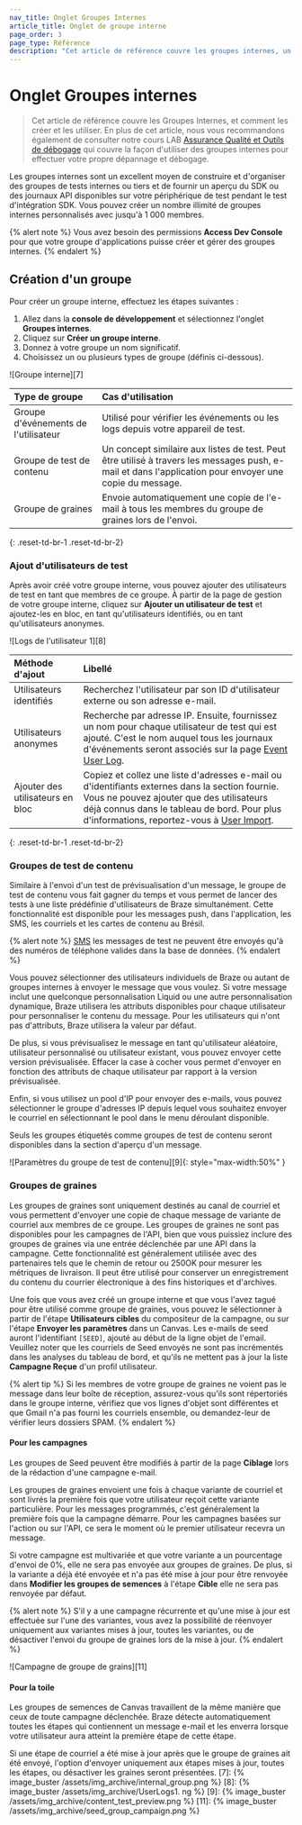```yaml
---
nav_title: Onglet Groupes Internes
article_title: Onglet de groupe interne
page_order: 3
page_type: Référence
description: "Cet article de référence couvre les groupes internes, un excellent moyen d'obtenir un aperçu du SDK de votre périphérique de test ou des journaux d'API lors de la vérification de l'intégration du SDK."
---
```


# Onglet Groupes internes

> Cet article de référence couvre les Groupes Internes, et comment les créer et les utiliser. En plus de cet article, nous vous recommandons également de consulter notre cours LAB [Assurance Qualité et Outils de débogage](https://lab.braze.com/quality-assurance-and-debugging-tools-in-the-dashboard/) qui couvre la façon d'utiliser des groupes internes pour effectuer votre propre dépannage et débogage.

Les groupes internes sont un excellent moyen de construire et d'organiser des groupes de tests internes ou tiers et de fournir un aperçu du SDK ou des journaux API disponibles sur votre périphérique de test pendant le test d'intégration SDK. Vous pouvez créer un nombre illimité de groupes internes personnalisés avec jusqu'à 1 000 membres.

{% alert note %}
Vous avez besoin des permissions **Access Dev Console** []({{site.baseurl}}/user_guide/administrative/manage_your_braze_users/user_permissions/#limited-and-team-role-permissions) pour que votre groupe d'applications puisse créer et gérer des groupes internes.
{% endalert %}

## Création d'un groupe

Pour créer un groupe interne, effectuez les étapes suivantes :

1. Allez dans la **console de développement** et sélectionnez l'onglet **Groupes internes**.
2. Cliquez sur **Créer un groupe interne**.
3. Donnez à votre groupe un nom significatif.
4. Choisissez un ou plusieurs types de groupe (définis ci-dessous).

!\[Groupe interne\]\[7\]

| Type de groupe                       | Cas d'utilisation                                                                                                                                       |
|:------------------------------------ |:------------------------------------------------------------------------------------------------------------------------------------------------------- |
| Groupe d'événements de l'utilisateur | Utilisé pour vérifier les événements ou les logs depuis votre appareil de test.                                                                         |
| Groupe de test de contenu            | Un concept similaire aux listes de test. Peut être utilisé à travers les messages push, e-mail et dans l'application pour envoyer une copie du message. |
| Groupe de graines                    | Envoie automatiquement une copie de l'e-mail à tous les membres du groupe de graines lors de l'envoi.                                                   |
{: .reset-td-br-1 .reset-td-br-2}

### Ajout d'utilisateurs de test

Après avoir créé votre groupe interne, vous pouvez ajouter des utilisateurs de test en tant que membres de ce groupe. À partir de la page de gestion de votre groupe interne, cliquez sur **Ajouter un utilisateur de test** et ajoutez-les en bloc, en tant qu'utilisateurs identifiés, ou en tant qu'utilisateurs anonymes.

!\[Logs de l'utilisateur 1\]\[8\]

| Méthode d'ajout                  | Libellé                                                                                                                                                                                                                                                                                                                      |
|:-------------------------------- |:---------------------------------------------------------------------------------------------------------------------------------------------------------------------------------------------------------------------------------------------------------------------------------------------------------------------------- |
| Utilisateurs identifiés          | Recherchez l'utilisateur par son ID d'utilisateur externe ou son adresse e-mail.                                                                                                                                                                                                                                             |
| Utilisateurs anonymes            | Recherche par adresse IP. Ensuite, fournissez un nom pour chaque utilisateur de test qui est ajouté. C'est le nom auquel tous les journaux d'événements seront associés sur la page [Event User Log]({{site.baseurl}}/user_guide/administrative/app_settings/developer_console/event_user_log_tab/).                         |
| Ajouter des utilisateurs en bloc | Copiez et collez une liste d'adresses e-mail ou d'identifiants externes dans la section fournie. Vous ne pouvez ajouter que des utilisateurs déjà connus dans le tableau de bord. Pour plus d'informations, reportez-vous à [User Import]({{site.baseurl}}/user_guide/data_and_analytics/user_data_collection/user_import/). |
{: .reset-td-br-1 .reset-td-br-2}

### Groupes de test de contenu

Similaire à l'envoi d'un test de prévisualisation d'un message, le groupe de test de contenu vous fait gagner du temps et vous permet de lancer des tests à une liste prédéfinie d'utilisateurs de Braze simultanément. Cette fonctionnalité est disponible pour les messages push, dans l'application, les SMS, les courriels et les cartes de contenu au Brésil.

{% alert note %}
[SMS]({{site.baseurl}}/user_guide/message_building_by_channel/sms/) les messages de test ne peuvent être envoyés qu'à des numéros de téléphone valides dans la base de données.
{% endalert %}

Vous pouvez sélectionner des utilisateurs individuels de Braze ou autant de groupes internes à envoyer le message que vous voulez. Si votre message inclut une quelconque personnalisation Liquid ou une autre personnalisation dynamique, Braze utilisera les attributs disponibles pour chaque utilisateur pour personnaliser le contenu du message. Pour les utilisateurs qui n'ont pas d'attributs, Braze utilisera la valeur par défaut.

De plus, si vous prévisualisez le message en tant qu'utilisateur aléatoire, utilisateur personnalisé ou utilisateur existant, vous pouvez envoyer cette version prévisualisée. Effacer la case à cocher vous permet d'envoyer en fonction des attributs de chaque utilisateur par rapport à la version prévisualisée.

Enfin, si vous utilisez un pool d'IP pour envoyer des e-mails, vous pouvez sélectionner le groupe d'adresses IP depuis lequel vous souhaitez envoyer le courriel en sélectionnant le pool dans le menu déroulant disponible.

Seuls les groupes étiquetés comme groupes de test de contenu seront disponibles dans la section d'aperçu d'un message.

!\[Paramètres du groupe de test de contenu\]\[9\]{: style="max-width:50%" }

### Groupes de graines

Les groupes de graines sont uniquement destinés au canal de courriel et vous permettent d'envoyer une copie de chaque message de variante de courriel aux membres de ce groupe. Les groupes de graines ne sont pas disponibles pour les campagnes de l'API, bien que vous puissiez inclure des groupes de graines via une entrée déclenchée par une API dans la campagne. Cette fonctionnalité est généralement utilisée avec des partenaires tels que le chemin de retour ou 250OK pour mesurer les métriques de livraison. Il peut être utilisé pour conserver un enregistrement du contenu du courrier électronique à des fins historiques et d'archives.

Une fois que vous avez créé un groupe interne et que vous l'avez tagué pour être utilisé comme groupe de graines, vous pouvez le sélectionner à partir de l'étape **Utilisateurs cibles** du compositeur de la campagne, ou sur l'étape **Envoyer les paramètres** dans un Canvas. Les e-mails de seed auront l'identifiant `[SEED]`, ajouté au début de la ligne objet de l'email. Veuillez noter que les courriels de Seed envoyés ne sont pas incrémentés dans les analyses du tableau de bord, et qu'ils ne mettent pas à jour la liste **Campagne Reçue** d'un profil utilisateur.

{% alert tip %}
Si les membres de votre groupe de graines ne voient pas le message dans leur boîte de réception, assurez-vous qu'ils sont répertoriés dans le groupe interne, vérifiez que vos lignes d'objet sont différentes et que Gmail n'a pas fourni les courriels ensemble, ou demandez-leur de vérifier leurs dossiers SPAM.
{% endalert %}

#### Pour les campagnes

Les groupes de Seed peuvent être modifiés à partir de la page **Ciblage** lors de la rédaction d'une campagne e-mail.

Les groupes de graines envoient une fois à chaque variante de courriel et sont livrés la première fois que votre utilisateur reçoit cette variante particulière. Pour les messages programmés, c'est généralement la première fois que la campagne démarre. Pour les campagnes basées sur l'action ou sur l'API, ce sera le moment où le premier utilisateur recevra un message.

Si votre campagne est multivariée et que votre variante a un pourcentage d'envoi de 0%, elle ne sera pas envoyée aux groupes de graines. De plus, si la variante a déjà été envoyée et n'a pas été mise à jour pour être renvoyée dans **Modifier les groupes de semences** à l'étape **Cible** elle ne sera pas renvoyée par défaut.

{% alert note %}
S'il y a une campagne récurrente et qu'une mise à jour est effectuée sur l'une des variantes, vous avez la possibilité de réenvoyer uniquement aux variantes mises à jour, toutes les variantes, ou de désactiver l'envoi du groupe de graines lors de la mise à jour.
{% endalert %}

!\[Campagne de groupe de grains\]\[11\]

#### Pour la toile

Les groupes de semences de Canvas travaillent de la même manière que ceux de toute campagne déclenchée. Braze détecte automatiquement toutes les étapes qui contiennent un message e-mail et les enverra lorsque votre utilisateur aura atteint la première étape de cette étape.

Si une étape de courriel a été mise à jour après que le groupe de graines ait été envoyé, l'option d'envoyer uniquement aux étapes mises à jour, toutes les étapes, ou désactiver les graines seront présentées.
[7]: {% image_buster /assets/img_archive/internal_group.png %} [8]: {% image_buster /assets/img_archive/UserLogs1. ng %} [9]: {% image_buster /assets/img_archive/content_test_preview.png %} [11]: {% image_buster /assets/img_archive/seed_group_campaign.png %}
